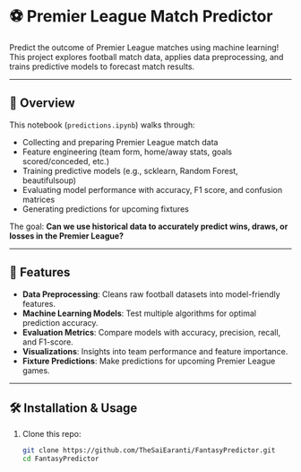 # ⚽ Premier League Match Predictor  

Predict the outcome of Premier League matches using machine learning!  
This project explores football match data, applies data preprocessing, and trains predictive models to forecast match results.  

---

## 📖 Overview  
This notebook (`predictions.ipynb`) walks through:  
- Collecting and preparing Premier League match data  
- Feature engineering (team form, home/away stats, goals scored/conceded, etc.)  
- Training predictive models (e.g., scklearn, Random Forest, beautifulsoup)  
- Evaluating model performance with accuracy, F1 score, and confusion matrices  
- Generating predictions for upcoming fixtures  

The goal: **Can we use historical data to accurately predict wins, draws, or losses in the Premier League?**  

---

## 🚀 Features  
- **Data Preprocessing**: Cleans raw football datasets into model-friendly features.  
- **Machine Learning Models**: Test multiple algorithms for optimal prediction accuracy.  
- **Evaluation Metrics**: Compare models with accuracy, precision, recall, and F1-score.  
- **Visualizations**: Insights into team performance and feature importance.  
- **Fixture Predictions**: Make predictions for upcoming Premier League games.  


---

## 🛠️ Installation & Usage  
1. Clone this repo:  
   ```bash
   git clone https://github.com/TheSaiEaranti/FantasyPredictor.git
   cd FantasyPredictor
